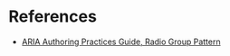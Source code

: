 # References

- [ARIA Authoring Practices Guide, Radio Group Pattern](https://www.w3.org/WAI/ARIA/apg/patterns/radio/)
